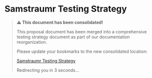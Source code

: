 # Samstraumr Testing Strategy

> **⚠️ This document has been consolidated!**
> 
> This proposal document has been merged into a comprehensive testing strategy document as part of our documentation reorganization.
> 
> Please update your bookmarks to the new consolidated location: 
> 
> [Samstraumr Testing Strategy](../testing/testing-strategy.md)
>
> Redirecting you in 3 seconds...
>
